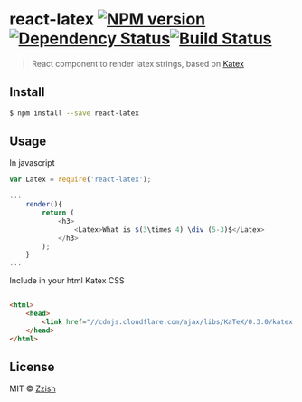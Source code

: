 # react-latex [![NPM version][npm-image]][npm-url][![Dependency Status][daviddm-image]][daviddm-url][![Build Status][travis-image]][travis-url]

> React component to render latex strings, based on [Katex](https://github.com/Khan/KaTeX)


## Install

```sh
$ npm install --save react-latex
```


## Usage

In javascript
```js
var Latex = require('react-latex');

...
    render(){
        return (
            <h3>
                <Latex>What is $(3\times 4) \div (5-3)$</Latex>
            </h3>
        );
    }
...
```

Include in your html Katex CSS

```html

<html>
    <head>
        <link href="//cdnjs.cloudflare.com/ajax/libs/KaTeX/0.3.0/katex.min.css" rel="stylesheet">
    </head>
</html>

```

## License

MIT © [Zzish](http://www.zzish.com)


[npm-image]: https://badge.fury.io/js/react-latex.svg
[npm-url]: https://npmjs.org/package/react-latex
[travis-image]: https://travis-ci.org/zzish/react-latex.svg?branch=master
[travis-url]: https://travis-ci.org/zzish/react-latex
[daviddm-image]: https://david-dm.org/zzish/react-latex.svg?theme=shields.io
[daviddm-url]: https://david-dm.org/zzish/react-latex
